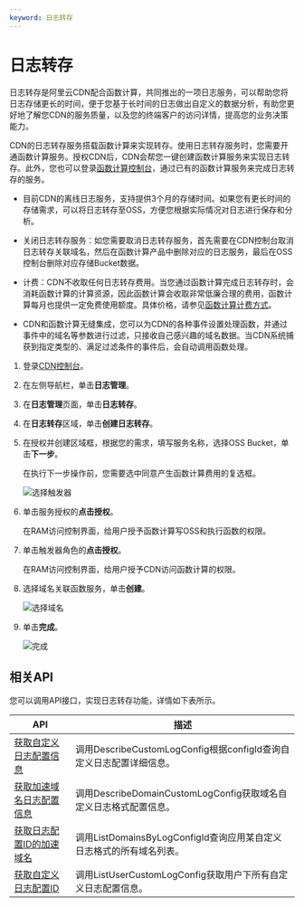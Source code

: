 ```yaml
---
keyword: 日志转存
---
```


# 日志转存

日志转存是阿里云CDN配合函数计算，共同推出的一项日志服务，可以帮助您将日志存储更长的时间，便于您基于长时间的日志做出自定义的数据分析，有助您更好地了解您CDN的服务质量，以及您的终端客户的访问详情，提高您的业务决策能力。

CDN的日志转存服务搭载函数计算来实现转存。使用日志转存服务时，您需要开通函数计算服务。授权CDN后，CDN会帮您一键创建函数计算服务来实现日志转存。此外，您也可以登录[函数计算控制台](https://fc.console.aliyun.com)，通过已有的函数计算服务来完成日志转存的服务。

-   目前CDN的离线日志服务，支持提供3个月的存储时间。如果您有更长时间的存储需求，可以将日志转存至OSS，方便您根据实际情况对日志进行保存和分析。
-   关闭日志转存服务：如您需要取消日志转存服务，首先需要在CDN控制台取消日志转存关联域名，然后在函数计算产品中删除对应的日志服务，最后在OSS控制台删除对应存储Bucket数据。
-   计费：CDN不收取任何日志转存费用。当您通过函数计算完成日志转存时，会消耗函数计算的计算资源，因此函数计算会收取非常低廉合理的费用，函数计算每月也提供一定免费使用额度。具体价格，请参见[函数计算计费方式](https://help.aliyun.com/document_detail/54301.html)。

-   CDN和函数计算无缝集成，您可以为CDN的各种事件设置处理函数，并通过事件中的域名等参数进行过滤，只接收自己感兴趣的域名数据。当CDN系统捕获到指定类型的、满足过滤条件的事件后，会自动调用函数处理。

1.  登录[CDN控制台](https://cdn.console.aliyun.com)。

2.  在左侧导航栏，单击**日志管理**。

3.  在**日志管理**页面，单击**日志转存**。

4.  在**日志转存**区域，单击**创建日志转存**。

5.  在授权并创建区域框，根据您的需求，填写服务名称，选择OSS Bucket，单击**下一步**。

    在执行下一步操作前，您需要选中同意产生函数计算费用的复选框。

    ![选择触发器](https://static-aliyun-doc.oss-cn-hangzhou.aliyuncs.com/assets/img/zh-CN/5976148951/p63361.png)

6.  单击服务授权的**点击授权**。

    在RAM访问控制界面，给用户授予函数计算写OSS和执行函数的权限。

7.  单击触发器角色的**点击授权**。

    在RAM访问控制界面，给用户授予CDN访问函数计算的权限。

8.  选择域名关联函数服务，单击**创建**。

    ![选择域名](https://static-aliyun-doc.oss-cn-hangzhou.aliyuncs.com/assets/img/zh-CN/5976148951/p63249.png)

9.  单击**完成**。

    ![完成](https://static-aliyun-doc.oss-cn-hangzhou.aliyuncs.com/assets/img/zh-CN/5976148951/p11059.png)


## 相关API

您可以调用API接口，实现日志转存功能，详情如下表所示。

|API|描述|
|---|--|
|[获取自定义日志配置信息](/cn.zh-CN/新版API参考/日志信息类接口/获取自定义日志配置信息.md)|调用DescribeCustomLogConfig根据configId查询自定义日志配置详细信息。|
|[获取加速域名日志配置信息](/cn.zh-CN/新版API参考/日志信息类接口/获取加速域名日志配置信息.md)|调用DescribeDomainCustomLogConfig获取域名自定义日志格式配置信息。|
|[获取日志配置ID的加速域名](/cn.zh-CN/新版API参考/日志信息类接口/获取日志配置ID的加速域名.md)|调用ListDomainsByLogConfigId查询应用某自定义日志格式的所有域名列表。|
|[获取自定义日志配置ID](/cn.zh-CN/新版API参考/日志信息类接口/获取自定义日志配置ID.md)|调用ListUserCustomLogConfig获取用户下所有自定义日志配置信息。|

